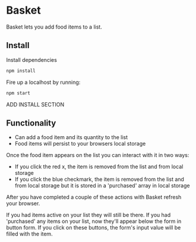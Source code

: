 # Basket

Basket lets you add food items to a list. 

## Install

Install dependencies
```js
npm install
```

Fire up a localhost by running:
```js
npm start
```
ADD INSTALL SECTION

## Functionality

* Can add a food item and its quantity to the list
* Food items will persist to your browsers local storage

Once the food item appears on the list you can interact with it in two ways:

* If you click the red x, the item is removed from the list and from local storage
* If you click the blue checkmark, the item is removed from the list and from local storage but it is stored in a 'purchased' array in local storage

After you have completed a couple of these actions with Basket refresh your browser. 

If you had items active on your list they will still be there. If you had 'purchased' any items on your list, now they'll appear below the form in button form. If you click on these buttons, the form's input value will be filled with the item.
